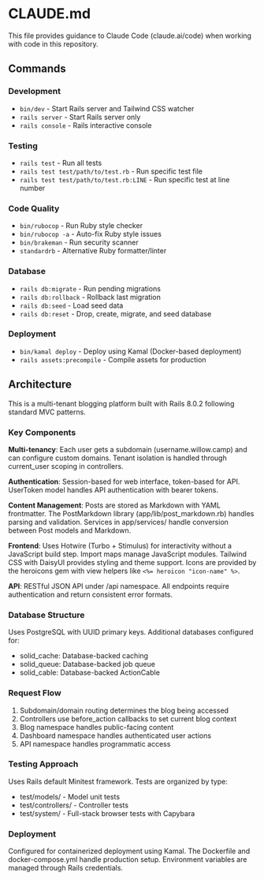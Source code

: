 # CLAUDE.md

This file provides guidance to Claude Code (claude.ai/code) when working with code in this repository.

## Commands

### Development
- `bin/dev` - Start Rails server and Tailwind CSS watcher
- `rails server` - Start Rails server only
- `rails console` - Rails interactive console

### Testing
- `rails test` - Run all tests
- `rails test test/path/to/test.rb` - Run specific test file
- `rails test test/path/to/test.rb:LINE` - Run specific test at line number

### Code Quality
- `bin/rubocop` - Run Ruby style checker
- `bin/rubocop -a` - Auto-fix Ruby style issues
- `bin/brakeman` - Run security scanner
- `standardrb` - Alternative Ruby formatter/linter

### Database
- `rails db:migrate` - Run pending migrations
- `rails db:rollback` - Rollback last migration
- `rails db:seed` - Load seed data
- `rails db:reset` - Drop, create, migrate, and seed database

### Deployment
- `bin/kamal deploy` - Deploy using Kamal (Docker-based deployment)
- `rails assets:precompile` - Compile assets for production

## Architecture

This is a multi-tenant blogging platform built with Rails 8.0.2 following standard MVC patterns.

### Key Components

**Multi-tenancy**: Each user gets a subdomain (username.willow.camp) and can configure custom domains. Tenant isolation is handled through current_user scoping in controllers.

**Authentication**: Session-based for web interface, token-based for API. UserToken model handles API authentication with bearer tokens.

**Content Management**: Posts are stored as Markdown with YAML frontmatter. The PostMarkdown library (app/lib/post_markdown.rb) handles parsing and validation. Services in app/services/ handle conversion between Post models and Markdown.

**Frontend**: Uses Hotwire (Turbo + Stimulus) for interactivity without a JavaScript build step. Import maps manage JavaScript modules. Tailwind CSS with DaisyUI provides styling and theme support. Icons are provided by the heroicons gem with view helpers like `<%= heroicon "icon-name" %>`.

**API**: RESTful JSON API under /api namespace. All endpoints require authentication and return consistent error formats.

### Database Structure

Uses PostgreSQL with UUID primary keys. Additional databases configured for:
- solid_cache: Database-backed caching
- solid_queue: Database-backed job queue
- solid_cable: Database-backed ActionCable

### Request Flow

1. Subdomain/domain routing determines the blog being accessed
2. Controllers use before_action callbacks to set current blog context
3. Blog namespace handles public-facing content
4. Dashboard namespace handles authenticated user actions
5. API namespace handles programmatic access

### Testing Approach

Uses Rails default Minitest framework. Tests are organized by type:
- test/models/ - Model unit tests
- test/controllers/ - Controller tests
- test/system/ - Full-stack browser tests with Capybara

### Deployment

Configured for containerized deployment using Kamal. The Dockerfile and docker-compose.yml handle production setup. Environment variables are managed through Rails credentials.